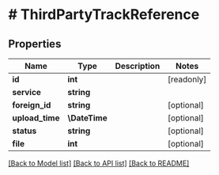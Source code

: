 # # ThirdPartyTrackReference

## Properties

Name | Type | Description | Notes
------------ | ------------- | ------------- | -------------
**id** | **int** |  | [readonly]
**service** | **string** |  |
**foreign_id** | **string** |  | [optional]
**upload_time** | **\DateTime** |  | [optional]
**status** | **string** |  | [optional]
**file** | **int** |  | [optional]

[[Back to Model list]](../../README.md#models) [[Back to API list]](../../README.md#endpoints) [[Back to README]](../../README.md)
